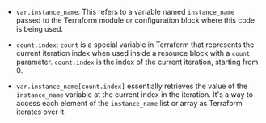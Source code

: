 
- `var.instance_name`: This refers to a variable named `instance_name` passed to the Terraform module or configuration block where this code is being used.

- `count.index`: `count` is a special variable in Terraform that represents the current iteration index when used inside a resource block with a `count` parameter. `count.index` is the index of the current iteration, starting from 0.

- `var.instance_name[count.index]` essentially retrieves the value of the `instance_name` variable at the current index in the iteration. It's a way to access each element of the `instance_name` list or array as Terraform iterates over it.


